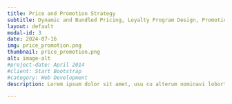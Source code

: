 ```yaml
---
title: Price and Promotion Strategy
subtitle: Dynamic and Bundled Pricing, Loyalty Program Design, Promotion Strategy, ...
layout: default
modal-id: 3
date: 2024-07-16
img: price_promotion.png
thumbnail: price_promotion.png
alt: image-alt
#project-date: April 2014
#client: Start Bootstrap
#category: Web Development
description: Lorem ipsum dolor sit amet, usu cu alterum nominavi lobortis. At duo novum diceret. Tantas apeirian vix et, usu sanctus postulant inciderint ut, populo diceret necessitatibus in vim. Cu eum dicam feugiat noluisse.

---
```

